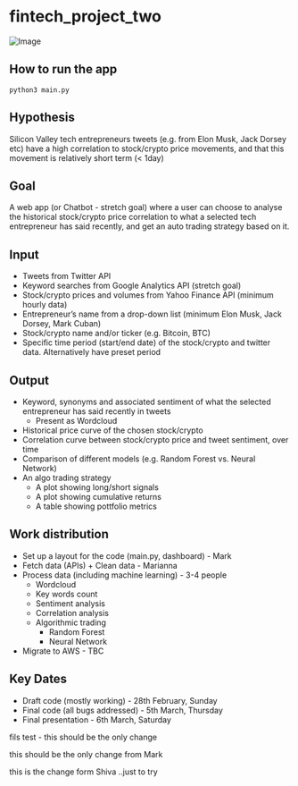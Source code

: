 # fintech_project_two
![Image](https://raw.githubusercontent.com/filprager/fintech_project_two/layout/image/Etm4yFZUcAAoN5u.jpeg)

## How to run the app
`python3 main.py`

## Hypothesis
Silicon Valley tech entrepreneurs tweets (e.g. from Elon Musk, Jack Dorsey etc) have a high correlation to stock/crypto price movements, and that this movement is relatively short term (< 1day)

## Goal
A web app (or Chatbot - stretch goal) where a user can choose to analyse the historical stock/crypto price correlation to what a selected tech entrepreneur has said recently, and get an auto trading strategy based on it.

## Input
* Tweets from Twitter API
* Keyword searches from Google Analytics API (stretch goal)
* Stock/crypto prices and volumes from Yahoo Finance API (minimum hourly data)
* Entrepreneur’s name from a drop-down list (minimum Elon Musk, Jack Dorsey, Mark Cuban)
* Stock/crypto name and/or ticker (e.g. Bitcoin, BTC)
* Specific time period (start/end date) of the stock/crypto and twitter data.  Alternatively have preset period

## Output
* Keyword, synonyms and associated sentiment of what the selected entrepreneur has said recently in tweets 
    - Present as Wordcloud
* Historical price curve of the chosen stock/crypto
* Correlation curve between stock/crypto price and tweet sentiment, over time
* Comparison of different models (e.g. Random Forest vs. Neural Network)
* An algo trading strategy
    - A plot showing long/short signals
    - A plot showing cumulative returns
    - A table showing pottfolio metrics


## Work distribution
* Set up a layout for the code (main.py, dashboard) - Mark
* Fetch data (APIs) + Clean data  - Marianna
* Process data (including machine learning) -  3-4 people
    - Wordcloud
    - Key words count
    - Sentiment analysis
    - Correlation analysis
    - Algorithmic trading
        - Random Forest
        - Neural Network
* Migrate to AWS - TBC

## Key Dates
* Draft code (mostly working) - 28th February, Sunday
* Final code (all bugs addressed) - 5th March, Thursday
* Final presentation - 6th March, Saturday

fils test - this should be the only change

this should be the only change from Mark

this is the change form Shiva ..just to try